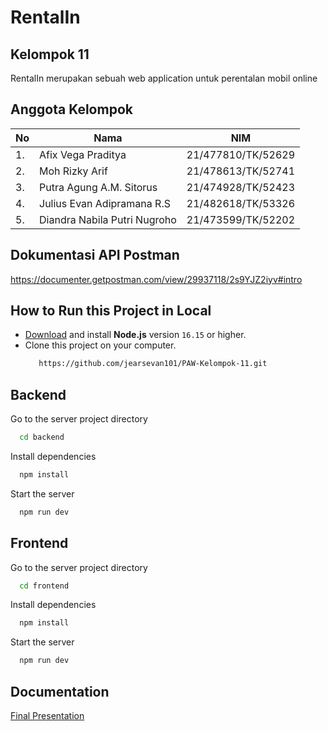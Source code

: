 <p align="center">
  <h1>RentalIn</h1>
  <h2>Kelompok 11</h2>
  <p>RentalIn merupakan sebuah web application untuk perentalan mobil online</p>
</p>

## Anggota Kelompok
|No   |   Nama     |   NIM     |
|----|------------|-----------|
|1. | Afix Vega Praditya            | 21/477810/TK/52629 |
|2. | Moh Rizky Arif                | 21/478613/TK/52741 |
|3. | Putra Agung A.M. Sitorus      | 21/474928/TK/52423 |
|4. | Julius Evan Adipramana R.S    | 21/482618/TK/53326 |
|5. | Diandra Nabila Putri Nugroho  | 21/473599/TK/52202 |

## Dokumentasi API Postman
https://documenter.getpostman.com/view/29937118/2s9YJZ2iyv#intro

## How to Run this Project in Local
- [Download](https://nodejs.org/en/download/) and install **Node.js** version `16.15` or higher.
- Clone this project on your computer.
  ```bash
     https://github.com/jearsevan101/PAW-Kelompok-11.git
   ```

## Backend

Go to the server project directory

```bash
  cd backend
```

Install dependencies

```bash
  npm install
```

Start the server

```bash
  npm run dev
```

## Frontend

Go to the server project directory

```bash
  cd frontend
```

Install dependencies

```bash
  npm install
```

Start the server

```bash
  npm run dev
```
## Documentation
[Final Presentation](https://www.canva.com/design/DAFzrSAesUQ/SpAMGDkttxzVowIsyLfiLw/edit?utm_content=DAFzrSAesUQ&utm_campaign=designshare&utm_medium=link2&utm_source=sharebutton)
